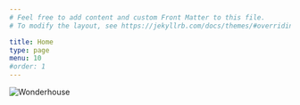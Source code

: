 ```yaml
---
# Feel free to add content and custom Front Matter to this file.
# To modify the layout, see https://jekyllrb.com/docs/themes/#overriding-theme-defaults

title: Home
type: page
menu: 10
#order: 1
---
```




![Wonderhouse](/images/Ellary/07.jpg)
